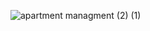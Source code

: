 ![apartment managment  (2) (1)](https://user-images.githubusercontent.com/56603609/180980164-26f3e89e-684c-470c-8874-6db459af2acd.gif)
